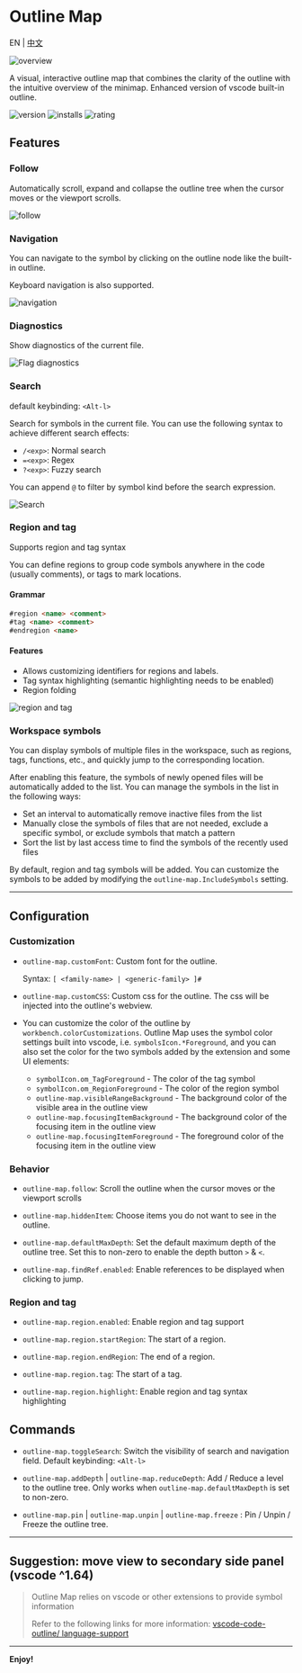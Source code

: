# Outline Map

EN | [中文](README_ZH_CN.md)

![overview](screenshots/overview.png)

A visual, interactive outline map that combines the clarity of the outline with the intuitive overview of the minimap. Enhanced version of vscode built-in outline.

![version](https://img.shields.io/visual-studio-marketplace/v/gerrnperl.outline-map?color=8bf7c7&logo=visualstudio&style=flat-square)
![installs](https://img.shields.io/visual-studio-marketplace/i/gerrnperl.outline-map?color=56b6c2&logo=visualstudiocode&style=flat-square)
![rating](https://img.shields.io/visual-studio-marketplace/stars/gerrnperl.outline-map?color=97dbf3&style=flat-square)


## Features

### Follow

Automatically scroll, expand and collapse the outline tree when the cursor moves or the viewport scrolls.

![follow](screenshots/follow.gif)

### Navigation

You can navigate to the symbol by clicking on the outline node like the built-in outline.

Keyboard navigation is also supported.

![navigation](screenshots/nav.gif)

### Diagnostics

Show diagnostics of the current file.

![Flag diagnostics](screenshots/diagnostics.gif)

### Search

default keybinding: `<Alt-l>`

Search for symbols in the current file. You can use the following syntax to achieve different search effects:

- `/<exp>`: Normal search
- `=<exp>`: Regex
- `?<exp>`: Fuzzy search

You can append `@` to filter by symbol kind before the search expression.

![Search](screenshots/search.gif)

### Region and tag

Supports region and tag syntax

You can define regions to group code symbols anywhere in the code (usually comments), or tags to mark locations.

#### Grammar 

```md
#region <name> <comment>
#tag <name> <comment>
#endregion <name>
```

#### Features
- Allows customizing identifiers for regions and labels.
- Tag syntax highlighting (semantic highlighting needs to be enabled)
- Region folding

![region and tag](screenshots/region.png)

### Workspace symbols

You can display symbols of multiple files in the workspace, such as regions, tags, functions, etc., and quickly jump to the corresponding location.

After enabling this feature, the symbols of newly opened files will be automatically added to the list. You can manage the symbols in the list in the following ways:

- Set an interval to automatically remove inactive files from the list
- Manually close the symbols of files that are not needed, exclude a specific symbol, or exclude symbols that match a pattern
- Sort the list by last access time to find the symbols of the recently used files

By default, region and tag symbols will be added. You can customize the symbols to be added by modifying the `outline-map.IncludeSymbols` setting.

---

## Configuration

### Customization

- `outline-map.customFont`: Custom font for the outline. 
    
    Syntax: `[ <family-name> | <generic-family> ]#`
  
- `outline-map.customCSS`: Custom css for the outline. The css will be injected into the outline's webview.

- You can customize the color of the outline by `workbench.colorCustomizations`. Outline Map uses the symbol color settings built into vscode, i.e. `symbolsIcon.*Foreground`, and you can also set the color for the two symbols added by the extension and some UI elements:
  - `symbolIcon.om_TagForeground` - The color of the tag symbol
  - `symbolIcon.om_RegionForeground` - The color of the region symbol
  - `outline-map.visibleRangeBackground` - The background color of the visible area in the outline view
  - `outline-map.focusingItemBackground` - The  background color of the focusing item in the outline view
  - `outline-map.focusingItemForeground` - The foreground color of the focusing item in the outline view

### Behavior

- `outline-map.follow`: Scroll the outline when the cursor moves or the viewport scrolls

- `outline-map.hiddenItem`: Choose items you do not want to see in the outline.

- `outline-map.defaultMaxDepth`: Set the default maximum depth of the outline tree. Set this to non-zero to enable the depth button `>` & `<`.

- `outline-map.findRef.enabled`: Enable references to be displayed when clicking to jump.

### Region and tag

- `outline-map.region.enabled`: Enable region and tag support
  
- `outline-map.region.startRegion`: The start of a region.

- `outline-map.region.endRegion`: The end of a region.

- `outline-map.region.tag`: The start of a tag.

- `outline-map.region.highlight`: Enable region and tag syntax highlighting

## Commands
- `outline-map.toggleSearch`: Switch the visibility of search and navigation field. Default keybinding: `<Alt-l>`

- `outline-map.addDepth` | `outline-map.reduceDepth`: Add / Reduce a level to the outline tree. Only works when `outline-map.defaultMaxDepth` is set to non-zero.
  
- `outline-map.pin` | `outline-map.unpin` | `outline-map.freeze` : Pin / Unpin / Freeze the outline tree.

---

## Suggestion: move view to secondary side panel (vscode ^1.64)

> Outline Map relies on vscode or other extensions to provide symbol information
> 
>  Refer to the following links for more information: [vscode-code-outline/  language-support](https://github.com/patrys/vscode-code-outline#language-support)

---

**Enjoy!**
